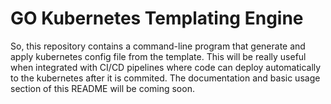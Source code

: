 # GO Kubernetes Templating Engine

So, this repository contains a command-line program that generate and apply kubernetes config file from the template. This will be really useful when integrated with CI/CD pipelines where code can deploy automatically to the kubernetes after it is commited. The documentation and basic usage section of this README will be coming soon. 
